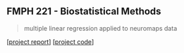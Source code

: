 ## FMPH 221 - Biostatistical Methods
> multiple linear regression applied to neuromaps data

[[project report](./results/report.pdf)] [[project code](./results/code.pdf)]
